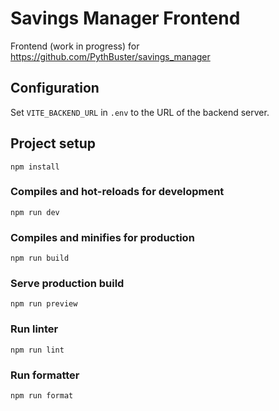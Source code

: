 # Savings Manager Frontend

Frontend (work in progress) for https://github.com/PythBuster/savings_manager

## Configuration

Set `VITE_BACKEND_URL` in `.env` to the URL of the backend server.

## Project setup

```
npm install
```

### Compiles and hot-reloads for development

```
npm run dev
```

### Compiles and minifies for production

```
npm run build
```

### Serve production build

```
npm run preview
```

### Run linter

```
npm run lint
```

### Run formatter

```
npm run format
```
